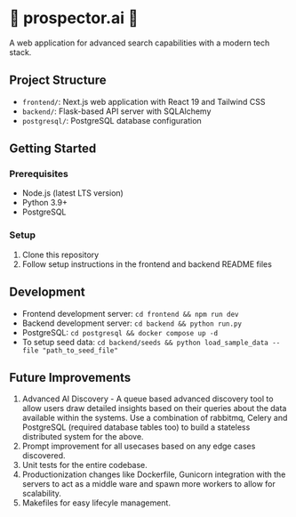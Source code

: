 # 🚀 prospector.ai 🚀

A web application for advanced search capabilities with a modern tech stack.

## Project Structure

- `frontend/`: Next.js web application with React 19 and Tailwind CSS
- `backend/`: Flask-based API server with SQLAlchemy
- `postgresql/`: PostgreSQL database configuration

## Getting Started

### Prerequisites

- Node.js (latest LTS version)
- Python 3.9+
- PostgreSQL

### Setup

1. Clone this repository
2. Follow setup instructions in the frontend and backend README files

## Development

- Frontend development server: `cd frontend && npm run dev`
- Backend development server: `cd backend && python run.py`
- PostgreSQL: `cd postgresql && docker compose up -d`
- To setup seed data: `cd backend/seeds && python load_sample_data --file "path_to_seed_file"`

## Future Improvements

1. Advanced AI Discovery - A queue based advanced discovery tool to allow users draw detailed insights based on their queries about the data available within the systems. Use a combination of rabbitmq, Celery and PostgreSQL (required database tables too) to build a stateless distributed system for the above.
2. Prompt improvement for all usecases based on any edge cases discovered.
3. Unit tests for the entire codebase.
4. Productionization changes like Dockerfile, Gunicorn integration with the servers to act as a middle ware and spawn more workers to allow for scalability.
5. Makefiles for easy lifecyle management.

